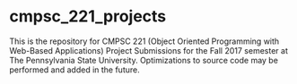 # cmpsc_221_projects

This is the repository for CMPSC 221 (Object Oriented Programming with Web-Based Applications) Project Submissions for the Fall 2017 semester at The Pennsylvania State University. Optimizations to source code may be performed and added in the future.
